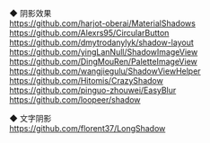 ◆ 阴影效果  
https://github.com/harjot-oberai/MaterialShadows  
https://github.com/Alexrs95/CircularButton  
https://github.com/dmytrodanylyk/shadow-layout  
https://github.com/yingLanNull/ShadowImageView  
https://github.com/DingMouRen/PaletteImageView  
https://github.com/wangjiegulu/ShadowViewHelper  
https://github.com/Hitomis/CrazyShadow  
https://github.com/pinguo-zhouwei/EasyBlur  
https://github.com/loopeer/shadow  


◆ 文字阴影   
https://github.com/florent37/LongShadow  
